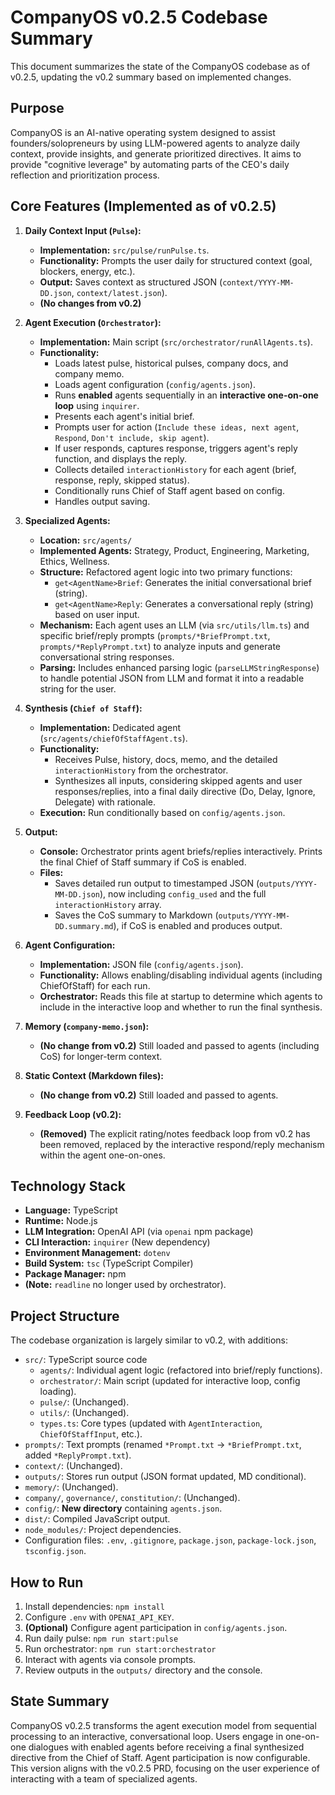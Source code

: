 # CompanyOS v0.2.5 Codebase Summary

This document summarizes the state of the CompanyOS codebase as of v0.2.5, updating the v0.2 summary based on implemented changes.

## Purpose

CompanyOS is an AI-native operating system designed to assist founders/solopreneurs by using LLM-powered agents to analyze daily context, provide insights, and generate prioritized directives. It aims to provide "cognitive leverage" by automating parts of the CEO's daily reflection and prioritization process.

## Core Features (Implemented as of v0.2.5)

1.  **Daily Context Input (`Pulse`):**
    *   **Implementation:** `src/pulse/runPulse.ts`.
    *   **Functionality:** Prompts the user daily for structured context (goal, blockers, energy, etc.).
    *   **Output:** Saves context as structured JSON (`context/YYYY-MM-DD.json`, `context/latest.json`).
    *   **(No changes from v0.2)**

2.  **Agent Execution (`Orchestrator`):**
    *   **Implementation:** Main script (`src/orchestrator/runAllAgents.ts`).
    *   **Functionality:** 
        *   Loads latest pulse, historical pulses, company docs, and company memo.
        *   Loads agent configuration (`config/agents.json`).
        *   Runs **enabled** agents sequentially in an **interactive one-on-one loop** using `inquirer`.
        *   Presents each agent's initial brief.
        *   Prompts user for action (`Include these ideas, next agent`, `Respond`, `Don't include, skip agent`).
        *   If user responds, captures response, triggers agent's reply function, and displays the reply.
        *   Collects detailed `interactionHistory` for each agent (brief, response, reply, skipped status).
        *   Conditionally runs Chief of Staff agent based on config.
        *   Handles output saving.

3.  **Specialized Agents:**
    *   **Location:** `src/agents/`
    *   **Implemented Agents:** Strategy, Product, Engineering, Marketing, Ethics, Wellness.
    *   **Structure:** Refactored agent logic into two primary functions:
        *   `get<AgentName>Brief`: Generates the initial conversational brief (string).
        *   `get<AgentName>Reply`: Generates a conversational reply (string) based on user input.
    *   **Mechanism:** Each agent uses an LLM (via `src/utils/llm.ts`) and specific brief/reply prompts (`prompts/*BriefPrompt.txt`, `prompts/*ReplyPrompt.txt`) to analyze inputs and generate conversational string responses.
    *   **Parsing:** Includes enhanced parsing logic (`parseLLMStringResponse`) to handle potential JSON from LLM and format it into a readable string for the user.

4.  **Synthesis (`Chief of Staff`):**
    *   **Implementation:** Dedicated agent (`src/agents/chiefOfStaffAgent.ts`).
    *   **Functionality:** 
        *   Receives Pulse, history, docs, memo, and the detailed `interactionHistory` from the orchestrator.
        *   Synthesizes all inputs, considering skipped agents and user responses/replies, into a final daily directive (Do, Delay, Ignore, Delegate) with rationale.
    *   **Execution:** Run conditionally based on `config/agents.json`.

5.  **Output:**
    *   **Console:** Orchestrator prints agent briefs/replies interactively. Prints the final Chief of Staff summary if CoS is enabled.
    *   **Files:** 
        *   Saves detailed run output to timestamped JSON (`outputs/YYYY-MM-DD.json`), now including `config_used` and the full `interactionHistory` array.
        *   Saves the CoS summary to Markdown (`outputs/YYYY-MM-DD.summary.md`), if CoS is enabled and produces output.

6.  **Agent Configuration:**
    *   **Implementation:** JSON file (`config/agents.json`).
    *   **Functionality:** Allows enabling/disabling individual agents (including ChiefOfStaff) for each run.
    *   **Orchestrator:** Reads this file at startup to determine which agents to include in the interactive loop and whether to run the final synthesis.

7.  **Memory (`company-memo.json`):**
    *   **(No change from v0.2)** Still loaded and passed to agents (including CoS) for longer-term context.

8.  **Static Context (Markdown files):**
    *   **(No change from v0.2)** Still loaded and passed to agents.

9.  **Feedback Loop (v0.2):**
    *   **(Removed)** The explicit rating/notes feedback loop from v0.2 has been removed, replaced by the interactive respond/reply mechanism within the agent one-on-ones.

## Technology Stack

*   **Language:** TypeScript
*   **Runtime:** Node.js
*   **LLM Integration:** OpenAI API (via `openai` npm package)
*   **CLI Interaction:** `inquirer` (New dependency)
*   **Environment Management:** `dotenv`
*   **Build System:** `tsc` (TypeScript Compiler)
*   **Package Manager:** npm
*   **(Note:** `readline` no longer used by orchestrator).

## Project Structure

The codebase organization is largely similar to v0.2, with additions:

*   `src/`: TypeScript source code
    *   `agents/`: Individual agent logic (refactored into brief/reply functions).
    *   `orchestrator/`: Main script (updated for interactive loop, config loading).
    *   `pulse/`: (Unchanged).
    *   `utils/`: (Unchanged).
    *   `types.ts`: Core types (updated with `AgentInteraction`, `ChiefOfStaffInput`, etc.).
*   `prompts/`: Text prompts (renamed `*Prompt.txt` -> `*BriefPrompt.txt`, added `*ReplyPrompt.txt`).
*   `context/`: (Unchanged).
*   `outputs/`: Stores run output (JSON format updated, MD conditional).
*   `memory/`: (Unchanged).
*   `company/`, `governance/`, `constitution/`: (Unchanged).
*   `config/`: **New directory** containing `agents.json`.
*   `dist/`: Compiled JavaScript output.
*   `node_modules/`: Project dependencies.
*   Configuration files: `.env`, `.gitignore`, `package.json`, `package-lock.json`, `tsconfig.json`.

## How to Run

1.  Install dependencies: `npm install`
2.  Configure `.env` with `OPENAI_API_KEY`.
3.  **(Optional)** Configure agent participation in `config/agents.json`.
4.  Run daily pulse: `npm run start:pulse`
5.  Run orchestrator: `npm run start:orchestrator`
6.  Interact with agents via console prompts.
7.  Review outputs in the `outputs/` directory and the console.

## State Summary

CompanyOS v0.2.5 transforms the agent execution model from sequential processing to an interactive, conversational loop. Users engage in one-on-one dialogues with enabled agents before receiving a final synthesized directive from the Chief of Staff. Agent participation is now configurable. This version aligns with the v0.2.5 PRD, focusing on the user experience of interacting with a team of specialized agents. 